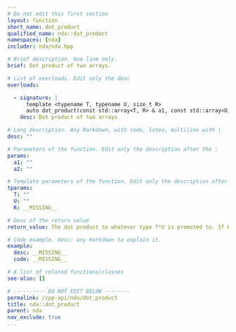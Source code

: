 ```yaml
---
# Do not edit this first section
layout: function
short_name: dot_product
qualified_name: nda::dot_product
namespaces: [nda]
includer: nda/nda.hpp

# Brief description. One line only.
brief: Dot product of two arrays.

# List of overloads. Edit only the desc
overloads:

  - signature: |
      template <typename T, typename U, size_t R>
      auto dot_product(const std::array<T, R> & a1, const std::array<U, R> & a2)
    desc: Dot product of two arrays.

# Long description. Any Markdown, with code, latex, multiline with |
desc: ""

# Parameters of the function. Edit only the description after the :
params:
  a1: ""
  a2: ""

# Template parameters of the function. Edit only the description after the :
tparams:
  T: ""
  U: ""
  R: __MISSING__

# Desc of the return value
return_value: The dot product to whatever type T*U is promoted to. If R = 0, return T{}

# Code example. desc: any markdown to explain it.
example:
  desc: __MISSING__
  code: __MISSING__

# A list of related functions/classes
see-also: []

# ---------- DO NOT EDIT BELOW --------
permalink: /cpp-api/nda/dot_product
title: nda::dot_product
parent: nda
nav_exclude: true
...
```


